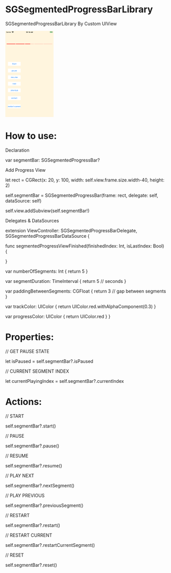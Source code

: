 # SGSegmentedProgressBarLibrary
SGSegmentedProgressBarLibrary By Custom UIView

<div><img src="https://github.com/sanjeevworkstation/SGImages/blob/master/Segmented%20Progress%20Bar.png" width="30%" height="30%"></div>


# How to use:

Declaration

var segmentBar: SGSegmentedProgressBar?

Add Progress View

let rect = CGRect(x: 20, y: 100, width: self.view.frame.size.width-40, height: 2)

self.segmentBar = SGSegmentedProgressBar(frame: rect, delegate: self, dataSource: self)

self.view.addSubview(self.segmentBar!)

Delegates & DataSources

extension ViewController: SGSegmentedProgressBarDelegate, SGSegmentedProgressBarDataSource {

func segmentedProgressViewFinished(finishedIndex: Int, isLastIndex: Bool) {
    
}

var numberOfSegments: Int {
    return 5
}

var segmentDuration: TimeInterval {
    return 5 // seconds
}

var paddingBetweenSegments: CGFloat {
    return 3 // gap between segments
}

var trackColor: UIColor {
    return UIColor.red.withAlphaComponent(0.3)
}

var progressColor: UIColor {
    return UIColor.red
}
}

# Properties:

// GET PAUSE STATE

let isPaused = self.segmentBar?.isPaused

// CURRENT SEGMENT INDEX

let currentPlayingIndex = self.segmentBar?.currentIndex

# Actions:

// START

self.segmentBar?.start()

// PAUSE

self.segmentBar?.pause()

// RESUME

self.segmentBar?.resume()

// PLAY NEXT

self.segmentBar?.nextSegment()

// PLAY PREVIOUS

self.segmentBar?.previousSegment()

// RESTART

self.segmentBar?.restart()

// RESTART CURRENT

self.segmentBar?.restartCurrentSegment()

// RESET

self.segmentBar?.reset()

